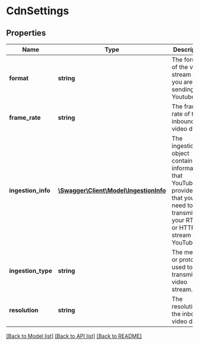 # CdnSettings

## Properties
Name | Type | Description | Notes
------------ | ------------- | ------------- | -------------
**format** | **string** | The format of the video stream that you are sending to Youtube. | [optional] 
**frame_rate** | **string** | The frame rate of the inbound video data. | [optional] 
**ingestion_info** | [**\Swagger\Client\Model\IngestionInfo**](IngestionInfo.md) | The ingestionInfo object contains information that YouTube provides that you need to transmit your RTMP or HTTP stream to YouTube. | [optional] 
**ingestion_type** | **string** | The method or protocol used to transmit the video stream. | [optional] 
**resolution** | **string** | The resolution of the inbound video data. | [optional] 

[[Back to Model list]](../README.md#documentation-for-models) [[Back to API list]](../README.md#documentation-for-api-endpoints) [[Back to README]](../README.md)


